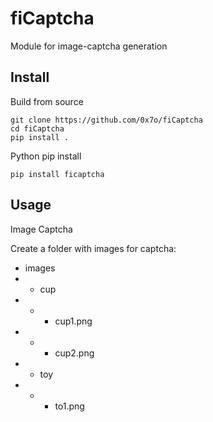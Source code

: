 # fiCaptcha
Module for image-captcha generation

## Install
Build from source
```
git clone https://github.com/0x7o/fiCaptcha
cd fiCaptcha
pip install .
```

Python pip install
```
pip install ficaptcha
```
## Usage
Image Captcha

Create a folder with images for captcha:
+ images
+ + cup
+ + + cup1.png
+ + + cup2.png
+ + toy
+ + + to1.png
